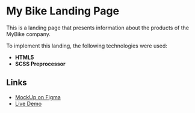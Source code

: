 # My Bike Landing Page

This is a landing page that presents information about the products of the MyBike company.

To implement this landing, the following technologies were used:
- **HTML5**
- **SCSS Preprocessor**

## Links
- [MockUp on Figma](https://www.figma.com/design/NZQAIydtHo5QkINyGLHNcq/BIKE-New-Version?node-id=0-1&t=djH2DAluYjVEOk5r-0)
- [Live Demo](https://dima8528.github.io/layout_landing-page/)

